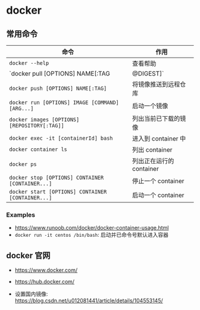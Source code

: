 # docker

## 常用命令

| 命令                                              | 作用                     |
| ------------------------------------------------- | ------------------------ |
| `docker --help`                                   | 查看帮助                 |
| `docker pull [OPTIONS] NAME[:TAG|@DIGEST]`        | 从远程仓库拉取镜像       |
| `docker push [OPTIONS] NAME[:TAG]`                | 将镜像推送到远程仓库     |
| `docker run [OPTIONS] IMAGE [COMMAND] [ARG...]`   | 启动一个镜像             |
| `docker images [OPTIONS] [REPOSITORY[:TAG]]`      | 列出当前已下载的镜像     |
| `docker exec -it [containerId] bash`              | 进入到 container 中      |
| `docker container ls`                             | 列出 container           |
| `docker ps`                                       | 列出正在运行的 container |
| `docker stop [OPTIONS] CONTAINER [CONTAINER...]`  | 停止一个 container       |
| `docker start [OPTIONS] CONTAINER [CONTAINER...]` | 启动一个 container       |

### Examples

- <https://www.runoob.com/docker/docker-container-usage.html>
- `docker run -it centos /bin/bash`: 启动并已命令号默认进入容器

## docker 官网

- <https://www.docker.com/>
- <https://hub.docker.com/>

- 设置国内镜像: <https://blog.csdn.net/u012081441/article/details/104553145/>
